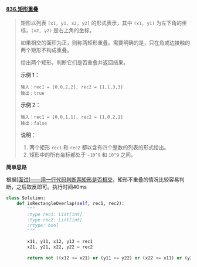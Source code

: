 #### [836.矩形重叠](https://leetcode-cn.com/problems/rectangle-overlap/)

> 矩形以列表 `[x1, y1, x2, y2]` 的形式表示，其中 `(x1, y1)` 为左下角的坐标，`(x2, y2)` 是右上角的坐标。
>
> 如果相交的面积为正，则称两矩形重叠。需要明确的是，只在角或边接触的两个矩形不构成重叠。
>
> 给出两个矩形，判断它们是否重叠并返回结果。
>
> **示例 1：**
>
> ```
> 输入：rec1 = [0,0,2,2], rec2 = [1,1,3,3]
> 输出：true
> ```
>
> **示例 2：**
>
> ```
> 输入：rec1 = [0,0,1,1], rec2 = [1,0,2,1]
> 输出：false
> ```
>
> **说明：**
>
> 1. 两个矩形 `rec1` 和 `rec2` 都以含有四个整数的列表的形式给出。
> 2. 矩形中的所有坐标都处于 `-10^9` 和 `10^9` 之间。

**简单思路**

根据[[面试]——用一行代码判断两矩形是否相交](https://blog.csdn.net/lanchunhui/article/details/50547837)，矩形不重叠的情况比较容易判断，之后取反即可。执行时间40ms

```python
class Solution:
    def isRectangleOverlap(self, rec1, rec2):
        """
        :type rec1: List[int]
        :type rec2: List[int]
        :rtype: bool
        """
        
        x11, y11, x12, y12 = rec1
        x21, y21, x22, y22 = rec2
        
        return not ((x12 <= x21) or (y11 >= y22) or (x22 <= x11) or (y21 >= y12))
```

